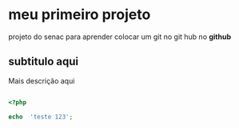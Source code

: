# meu primeiro projeto

projeto do senac para aprender colocar um git no git hub no **github**
## subtitulo aqui 
Mais descrição aqui 

```php

<?php

echo  'teste 123';
```